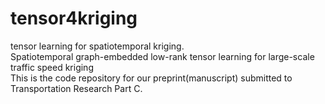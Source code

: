 # tensor4kriging
tensor learning for spatiotemporal kriging.  
Spatiotemporal graph-embedded low-rank tensor learning for large-scale traffic speed kriging  
This is the code repository for our preprint(manuscript) submitted to Transportation Research Part C.
